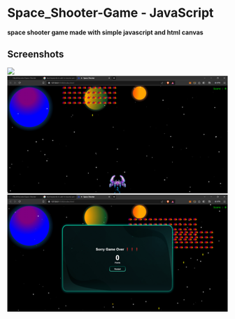# Space_Shooter-Game - JavaScript

**space shooter game made with simple javascript and html canvas**

## Screenshots 
<img src="./screenshots/game_controlls.png.png">
<img src="./screenshots/game_starting.png">
<img src="./screenshots/game_over.png">